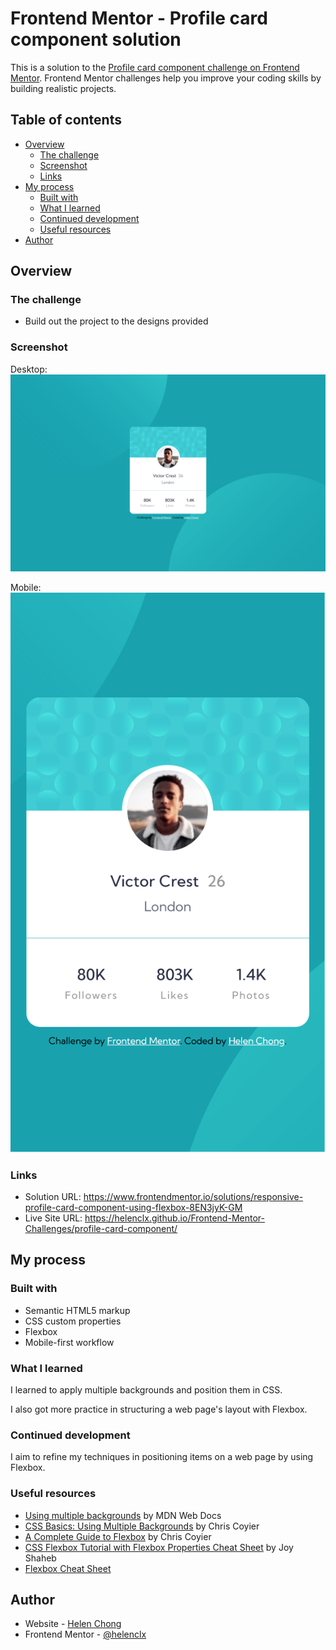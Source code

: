 # Frontend Mentor - Profile card component solution

This is a solution to the [Profile card component challenge on Frontend Mentor](https://www.frontendmentor.io/challenges/profile-card-component-cfArpWshJ). Frontend Mentor challenges help you improve your coding skills by building realistic projects. 

## Table of contents

- [Overview](#overview)
  - [The challenge](#the-challenge)
  - [Screenshot](#screenshot)
  - [Links](#links)
- [My process](#my-process)
  - [Built with](#built-with)
  - [What I learned](#what-i-learned)
  - [Continued development](#continued-development)
  - [Useful resources](#useful-resources)
- [Author](#author)
<!-- - [Acknowledgments](#acknowledgments) -->

## Overview

### The challenge

- Build out the project to the designs provided

### Screenshot

Desktop:  
![](./screenshot-desktop.png)

Mobile:  
![](./screenshot-mobile.png)

### Links

- Solution URL: https://www.frontendmentor.io/solutions/responsive-profile-card-component-using-flexbox-8EN3jyK-GM
- Live Site URL: https://helenclx.github.io/Frontend-Mentor-Challenges/profile-card-component/

## My process

### Built with

- Semantic HTML5 markup
- CSS custom properties
- Flexbox
- Mobile-first workflow

### What I learned

I learned to apply multiple backgrounds and position them in CSS.

I also got more practice in structuring a web page's layout with Flexbox.

### Continued development

I aim to refine my techniques in positioning items on a web page by using Flexbox.

### Useful resources

- [Using multiple backgrounds](https://developer.mozilla.org/en-US/docs/Web/CSS/CSS_Backgrounds_and_Borders/Using_multiple_backgrounds) by MDN Web Docs
- [CSS Basics: Using Multiple Backgrounds](https://css-tricks.com/css-basics-using-multiple-backgrounds/) by Chris Coyier
- [A Complete Guide to Flexbox](https://css-tricks.com/snippets/css/a-guide-to-flexbox/) by Chris Coyier
- [CSS Flexbox Tutorial with Flexbox Properties Cheat Sheet](https://www.freecodecamp.org/news/css-flexbox-tutorial-with-cheatsheet/) by Joy Shaheb
- [Flexbox Cheat Sheet](https://flexboxcheatsheet.com/)

## Author

- Website - [Helen Chong](https://helenclx.github.io/)
- Frontend Mentor - [@helenclx](https://www.frontendmentor.io/profile/helenclx)

<!-- ## Acknowledgments

This is where you can give a hat tip to anyone who helped you out on this project. Perhaps you worked in a team or got some inspiration from someone else's solution. This is the perfect place to give them some credit. -->